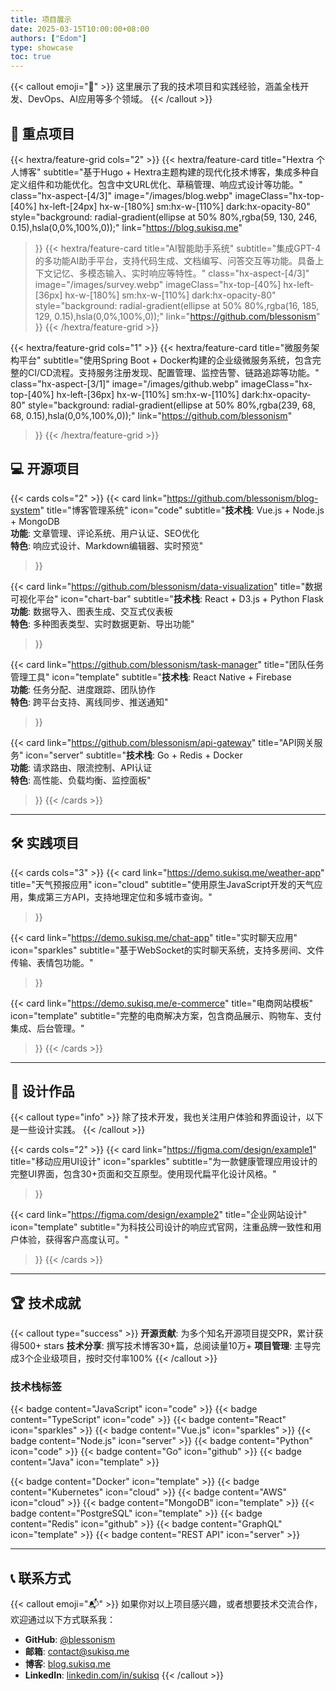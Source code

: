 ```yaml
---
title: 项目展示
date: 2025-03-15T10:00:00+08:00
authors: ["Edom"]
type: showcase
toc: true
---
```


{{< callout emoji="🚀" >}}
这里展示了我的技术项目和实践经验，涵盖全栈开发、DevOps、AI应用等多个领域。
{{< /callout >}}

## 🎯 重点项目

{{< hextra/feature-grid cols="2" >}}
  {{< hextra/feature-card
    title="Hextra 个人博客"
    subtitle="基于Hugo + Hextra主题构建的现代化技术博客，集成多种自定义组件和功能优化。包含中文URL优化、草稿管理、响应式设计等功能。"
    class="hx-aspect-[4/3]"
    image="/images/blog.webp"
    imageClass="hx-top-[40%] hx-left-[24px] hx-w-[180%] sm:hx-w-[110%] dark:hx-opacity-80"
    style="background: radial-gradient(ellipse at 50% 80%,rgba(59, 130, 246, 0.15),hsla(0,0%,100%,0));"
    link="https://blog.sukisq.me"
  >}}
  {{< hextra/feature-card
    title="AI智能助手系统"
    subtitle="集成GPT-4的多功能AI助手平台，支持代码生成、文档编写、问答交互等功能。具备上下文记忆、多模态输入、实时响应等特性。"
    class="hx-aspect-[4/3]"
    image="/images/survey.webp"
    imageClass="hx-top-[40%] hx-left-[36px] hx-w-[180%] sm:hx-w-[110%] dark:hx-opacity-80"
    style="background: radial-gradient(ellipse at 50% 80%,rgba(16, 185, 129, 0.15),hsla(0,0%,100%,0));"
    link="https://github.com/blessonism"
  >}}
{{< /hextra/feature-grid >}}

{{< hextra/feature-grid cols="1" >}}
  {{< hextra/feature-card
    title="微服务架构平台"
    subtitle="使用Spring Boot + Docker构建的企业级微服务系统，包含完整的CI/CD流程。支持服务注册发现、配置管理、监控告警、链路追踪等功能。"
    class="hx-aspect-[3/1]"
    image="/images/github.webp"
    imageClass="hx-top-[40%] hx-left-[36px] hx-w-[110%] sm:hx-w-[110%] dark:hx-opacity-80"
    style="background: radial-gradient(ellipse at 50% 80%,rgba(239, 68, 68, 0.15),hsla(0,0%,100%,0));"
    link="https://github.com/blessonism"
  >}}
{{< /hextra/feature-grid >}}


## 💻 开源项目

{{< cards cols="2" >}}
  {{< card
    link="https://github.com/blessonism/blog-system"
    title="博客管理系统"
    icon="code"
    subtitle="**技术栈**: Vue.js + Node.js + MongoDB<br>**功能**: 文章管理、评论系统、用户认证、SEO优化<br>**特色**: 响应式设计、Markdown编辑器、实时预览"
  >}}

  {{< card
    link="https://github.com/blessonism/data-visualization"
    title="数据可视化平台"
    icon="chart-bar"
    subtitle="**技术栈**: React + D3.js + Python Flask<br>**功能**: 数据导入、图表生成、交互式仪表板<br>**特色**: 多种图表类型、实时数据更新、导出功能"
  >}}

  {{< card
    link="https://github.com/blessonism/task-manager"
    title="团队任务管理工具"
    icon="template"
    subtitle="**技术栈**: React Native + Firebase<br>**功能**: 任务分配、进度跟踪、团队协作<br>**特色**: 跨平台支持、离线同步、推送通知"
  >}}

  {{< card
    link="https://github.com/blessonism/api-gateway"
    title="API网关服务"
    icon="server"
    subtitle="**技术栈**: Go + Redis + Docker<br>**功能**: 请求路由、限流控制、API认证<br>**特色**: 高性能、负载均衡、监控面板"
  >}}
{{< /cards >}}

---

## 🛠️ 实践项目

{{< cards cols="3" >}}
  {{< card
    link="https://demo.sukisq.me/weather-app"
    title="天气预报应用"
    icon="cloud"
    subtitle="使用原生JavaScript开发的天气应用，集成第三方API，支持地理定位和多城市查询。"
  >}}

  {{< card
    link="https://demo.sukisq.me/chat-app"
    title="实时聊天应用"
    icon="sparkles"
    subtitle="基于WebSocket的实时聊天系统，支持多房间、文件传输、表情包功能。"
  >}}

  {{< card
    link="https://demo.sukisq.me/e-commerce"
    title="电商网站模板"
    icon="template"
    subtitle="完整的电商解决方案，包含商品展示、购物车、支付集成、后台管理。"
  >}}
{{< /cards >}}

---

## 🎨 设计作品

{{< callout type="info" >}}
除了技术开发，我也关注用户体验和界面设计，以下是一些设计实践。
{{< /callout >}}

{{< cards cols="2" >}}
  {{< card
    link="https://figma.com/design/example1"
    title="移动应用UI设计"
    icon="sparkles"
    subtitle="为一款健康管理应用设计的完整UI界面，包含30+页面和交互原型。使用现代扁平化设计风格。"
  >}}

  {{< card
    link="https://figma.com/design/example2"
    title="企业网站设计"
    icon="template"
    subtitle="为科技公司设计的响应式官网，注重品牌一致性和用户体验，获得客户高度认可。"
  >}}
{{< /cards >}}

---

## 🏆 技术成就

{{< callout type="success" >}}
**开源贡献**: 为多个知名开源项目提交PR，累计获得500+ stars
**技术分享**: 撰写技术博客30+篇，总阅读量10万+
**项目管理**: 主导完成3个企业级项目，按时交付率100%
{{< /callout >}}

### 技术栈标签

{{< badge content="JavaScript" icon="code" >}}
{{< badge content="TypeScript" icon="code" >}}
{{< badge content="React" icon="sparkles" >}}
{{< badge content="Vue.js" icon="sparkles" >}}
{{< badge content="Node.js" icon="server" >}}
{{< badge content="Python" icon="code" >}}
{{< badge content="Go" icon="github" >}}
{{< badge content="Java" icon="template" >}}

{{< badge content="Docker" icon="template" >}}
{{< badge content="Kubernetes" icon="cloud" >}}
{{< badge content="AWS" icon="cloud" >}}
{{< badge content="MongoDB" icon="template" >}}
{{< badge content="PostgreSQL" icon="template" >}}
{{< badge content="Redis" icon="github" >}}
{{< badge content="GraphQL" icon="template" >}}
{{< badge content="REST API" icon="server" >}}

---

## 📞 联系方式

{{< callout emoji="📬" >}}
如果你对以上项目感兴趣，或者想要技术交流合作，欢迎通过以下方式联系我：

- **GitHub**: [@blessonism](https://github.com/blessonism)
- **邮箱**: contact@sukisq.me
- **博客**: [blog.sukisq.me](https://blog.sukisq.me)
- **LinkedIn**: [linkedin.com/in/sukisq](https://linkedin.com/in/sukisq)
{{< /callout >}}
